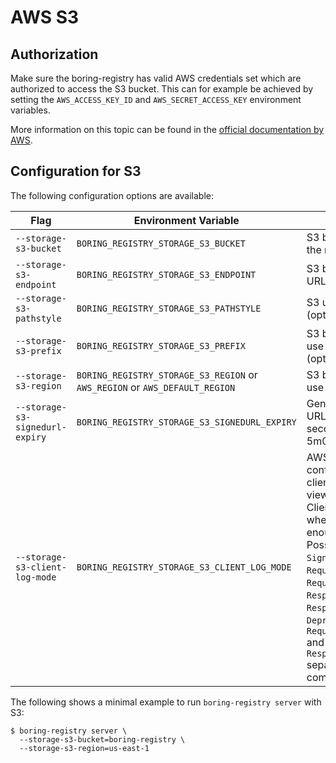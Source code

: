 # AWS S3

## Authorization

Make sure the boring-registry has valid AWS credentials set which are authorized to access the S3 bucket.
This can for example be achieved by setting the `AWS_ACCESS_KEY_ID` and `AWS_SECRET_ACCESS_KEY` environment variables.

More information on this topic can be found in the [official documentation by AWS](https://docs.aws.amazon.com/sdkref/latest/guide/creds-config-files.html).

## Configuration for S3

The following configuration options are available:

|Flag|Environment Variable|Description|
|---|---|---|
|`--storage-s3-bucket`|`BORING_REGISTRY_STORAGE_S3_BUCKET`|S3 bucket to use for the registry|
|`--storage-s3-endpoint`|`BORING_REGISTRY_STORAGE_S3_ENDPOINT`|S3 bucket endpoint URL (optional)|
|`--storage-s3-pathstyle`|`BORING_REGISTRY_STORAGE_S3_PATHSTYLE`|S3 use PathStyle (optional)|
|`--storage-s3-prefix`|`BORING_REGISTRY_STORAGE_S3_PREFIX`|S3 bucket prefix to use for the registry (optional)|
|`--storage-s3-region`|`BORING_REGISTRY_STORAGE_S3_REGION` or `AWS_REGION` or `AWS_DEFAULT_REGION`|S3 bucket region to use for the registry|
|`--storage-s3-signedurl-expiry`|`BORING_REGISTRY_STORAGE_S3_SIGNEDURL_EXPIRY`|Generate S3 signed URL valid for X seconds (default 5m0s)|
|`--storage-s3-client-log-mode`|`BORING_REGISTRY_STORAGE_S3_CLIENT_LOG_MODE`|AWS S3 configuration for client log mode (for viewing AWS S3 Client logs, only when debug is not enough).<br/>Possible values are `Signing`, `Retries`, `Request`, `RequestWithBody`, `Response`, `ResponseWithBody`, `DeprecatedUsage`, `RequestEventMessage` and `ResponseEventMessage` separated by a comma|

The following shows a minimal example to run `boring-registry server` with S3:

```console
$ boring-registry server \
  --storage-s3-bucket=boring-registry \
  --storage-s3-region=us-east-1
```

